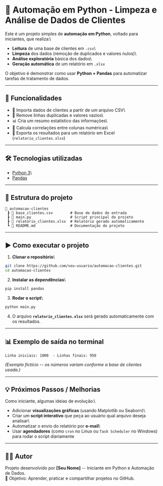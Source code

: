 # 🐍 Automação em Python - Limpeza e Análise de Dados de Clientes

Este é um projeto simples de **automação em Python**, voltado para
iniciantes, que realiza:\
- **Leitura** de uma base de clientes em `.csv`\
- **Limpeza** dos dados (remoção de duplicados e valores nulos)\
- **Análise exploratória** básica dos dados\
- **Geração automática** de um relatório em `.xlsx`

O objetivo é demonstrar como usar **Python + Pandas** para automatizar
tarefas de tratamento de dados.

------------------------------------------------------------------------

## 🚀 Funcionalidades

-   📂 Importa dados de clientes a partir de um arquivo CSV\
-   🧹 Remove linhas duplicadas e valores vazios\
-   📊 Cria um resumo estatístico das informações\
-   🔗 Calcula correlações entre colunas numéricas\
-   📑 Exporta os resultados para um relatório em Excel
    (`relatorio_clientes.xlsx`)

------------------------------------------------------------------------

## 🛠️ Tecnologias utilizadas

-   [Python 3](https://www.python.org/)\
-   [Pandas](https://pandas.pydata.org/)

------------------------------------------------------------------------

## 📂 Estrutura do projeto

    📁 automacao-clientes
     ┣ 📄 base_clientes.csv        # Base de dados de entrada
     ┣ 📄 main.py                  # Script principal do projeto
     ┣ 📄 relatorio_clientes.xlsx  # Relatório gerado automaticamente
     ┗ 📄 README.md                # Documentação do projeto

------------------------------------------------------------------------

## ▶️ Como executar o projeto

1.  **Clonar o repositório**\

``` bash
git clone https://github.com/seu-usuario/automacao-clientes.git
cd automacao-clientes
```

2.  **Instalar as dependências**\

``` bash
pip install pandas
```

3.  **Rodar o script**\

``` bash
python main.py
```

4.  O arquivo **`relatorio_clientes.xlsx`** será gerado automaticamente
    com os resultados.

------------------------------------------------------------------------

## 📊 Exemplo de saída no terminal

    Linha iniciais: 1000  - Linhas finais: 950

*(Exemplo fictício -- os números variam conforme a base de clientes
usada.)*

------------------------------------------------------------------------

## 💡 Próximos Passos / Melhorias

Como iniciante, algumas ideias de evolução:\
- Adicionar **visualizações gráficas** (usando Matplotlib ou Seaborn)\
- Criar um **script interativo** que peça ao usuário qual arquivo deseja
analisar\
- Automatizar o envio do relatório por **e-mail**\
- Usar **agendadores** (como `cron` no Linux ou `Task Scheduler` no
Windows) para rodar o script diariamente

------------------------------------------------------------------------

## 👨‍💻 Autor

Projeto desenvolvido por **\[Seu Nome\]** -- Iniciante em Python e
Automação de Dados.\
📌 Objetivo: Aprender, praticar e compartilhar projetos no GitHub.
